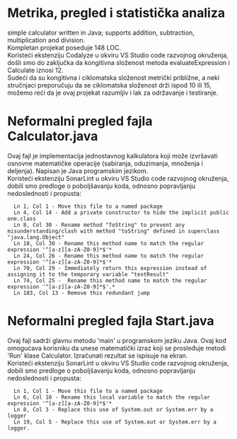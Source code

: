 # Metrika, pregled i statistička analiza
simple calculator written in Java; supports addition, subtraction, multiplication and division.   
Kompletan projekat poseduje 148 LOC.  
Koristeći ekstenziju Codalyze u okviru VS Studio code razvojnog okruženja, došli smo do zaključka da kongitivna složenost metoda evaluateExpression i Calculate iznosi 12.  
Sudeći da su kongitivna i ciklomatska složenost metrički približne, a neki stručnjaci preporučuju da se ciklomatska složenost drži ispod 10 ili 15, možemo reći da je ovaj projekat razumljiv i lak za održavanje i testiranje.  
# Neformalni pregled fajla Calculator.java
Ovaj fajl je implementacija jednostavnog kalkulatora koji može izvršavati osnovne matematičke operacije (sabiranja, oduzimanja, množenja i deljenja). Napisan je Java programskim jezikom.  
Koristeći ekstenziju SonarLint u okviru VS Studio code razvojnog okruženja, dobili smo predloge o poboljšavanju koda, odnosno popravljanju nedoslednosti i propusta:  

      Ln 1, Col 1 - Move this file to a named package   
      Ln 4, Col 14 - Add a private constructor to hide the implicit public one.class   
      Ln 8, Col 30 - Rename method "ToString" to prevent any misunderstanding/clash with method "toString" defined in superclass "java.lang.Object"    
      Ln 18, Col 30 - Rename this method name to match the regular expression '^[a-z][a-zA-Z0-9]*$'*    
      Ln 24, Col 26 - Rename this method name to match the regular expression '^[a-z][a-zA-Z0-9]*$'*    
      Ln 70, Col 29 - Immediately return this expression instead of assigning it to the temporary variable "textResult"  
      Ln 74, Col 25 -  Rename this method name to match the regular expression '^[a-z][a-zA-Z0-9]*$'.*  
      Ln 183, Col 13 - Remove this redundant jump
     
  
 # Neformalni pregled fajla Start.java
  Ovaj fajl sadrži glavnu metodu 'main' u programskom jeziku Java. Ovaj kod omogućava korisniku da unese matematički izraz koji se prosleđuje metodi 'Run' klase Calculator. Izračunati rezultat se ispisuje na ekran.  
  Koristeći ekstenziju SonarLint u okviru VS Studio code razvojnog okruženja, dobili smo predloge o poboljšavanju koda, odnosno popravljanju nedoslednosti i propusta:   
      
      Ln 1, Col 1 - Move this file to a named package   
      Ln 6, Col 10 - Rename this local variable to match the regular expression '^[a-z][a-zA-Z0-9]*$'*
      Ln 8, Col 3 - Replace this use of System.out or System.err by a logger   
      Ln 19, Col 5 - Replace this use of System.out or System.err by a logger.  
 

  
  
 

  
